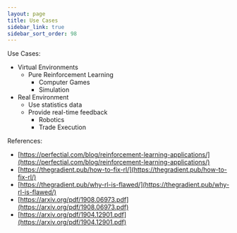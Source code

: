 ```yaml
---
layout: page
title: Use Cases
sidebar_link: true
sidebar_sort_order: 98
---
```


Use Cases:
- Virtual Environments
    - Pure Reinforcement Learning
        - Computer Games
        - Simulation
- Real Environment
    - Use statistics data
    - Provide real-time feedback
        - Robotics
        - Trade Execution
        
References:
- [https://perfectial.com/blog/reinforcement-learning-applications/](https://perfectial.com/blog/reinforcement-learning-applications/)
- [https://thegradient.pub/how-to-fix-rl/](https://thegradient.pub/how-to-fix-rl/)
- [https://thegradient.pub/why-rl-is-flawed/](https://thegradient.pub/why-rl-is-flawed/)
- [https://arxiv.org/pdf/1908.06973.pdf](https://arxiv.org/pdf/1908.06973.pdf)
- [https://arxiv.org/pdf/1904.12901.pdf](https://arxiv.org/pdf/1904.12901.pdf)
